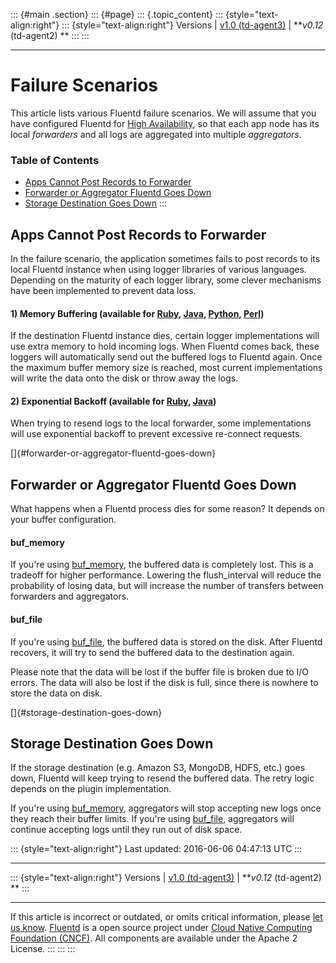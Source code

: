 ::: {#main .section}
::: {#page}
::: {.topic_content}
::: {style="text-align:right"}
::: {style="text-align:right"}
Versions \| [v1.0 (td-agent3)](/v1.0/articles/failure-scenarios) \|
***v0.12* (td-agent2) **
:::
:::

------------------------------------------------------------------------

Failure Scenarios
=================

This article lists various Fluentd failure scenarios. We will assume
that you have configured Fluentd for [High
Availability](high-availability), so that each app node has its local
*forwarders* and all logs are aggregated into multiple *aggregators*.


### Table of Contents

-   [Apps Cannot Post Records to
    Forwarder](#apps-cannot-post-records-to-forwarder)
-   [Forwarder or Aggregator Fluentd Goes
    Down](#forwarder-or-aggregator-fluentd-goes-down)
-   [Storage Destination Goes Down](#storage-destination-goes-down)
:::

Apps Cannot Post Records to Forwarder
-------------------------------------

In the failure scenario, the application sometimes fails to post records
to its local Fluentd instance when using logger libraries of various
languages. Depending on the maturity of each logger library, some clever
mechanisms have been implemented to prevent data loss.

#### 1) Memory Buffering (available for [Ruby](ruby), [Java](java), [Python](python), [Perl](perl))

If the destination Fluentd instance dies, certain logger implementations
will use extra memory to hold incoming logs. When Fluentd comes back,
these loggers will automatically send out the buffered logs to Fluentd
again. Once the maximum buffer memory size is reached, most current
implementations will write the data onto the disk or throw away the
logs.

#### 2) Exponential Backoff (available for [Ruby](ruby), [Java](java))

When trying to resend logs to the local forwarder, some implementations
will use exponential backoff to prevent excessive re-connect requests.

[]{#forwarder-or-aggregator-fluentd-goes-down}

Forwarder or Aggregator Fluentd Goes Down
-----------------------------------------

What happens when a Fluentd process dies for some reason? It depends on
your buffer configuration.

#### buf\_memory

If you're using [buf\_memory](buf_memory), the buffered data is
completely lost. This is a tradeoff for higher performance. Lowering the
flush\_interval will reduce the probability of losing data, but will
increase the number of transfers between forwarders and aggregators.

#### buf\_file

If you're using [buf\_file](buf_file), the buffered data is stored on
the disk. After Fluentd recovers, it will try to send the buffered data
to the destination again.

Please note that the data will be lost if the buffer file is broken due
to I/O errors. The data will also be lost if the disk is full, since
there is nowhere to store the data on disk.

[]{#storage-destination-goes-down}

Storage Destination Goes Down
-----------------------------

If the storage destination (e.g. Amazon S3, MongoDB, HDFS, etc.) goes
down, Fluentd will keep trying to resend the buffered data. The retry
logic depends on the plugin implementation.

If you're using [buf\_memory](buf_memory), aggregators will stop
accepting new logs once they reach their buffer limits. If you're using
[buf\_file](buf_file), aggregators will continue accepting logs until
they run out of disk space.

::: {style="text-align:right"}
Last updated: 2016-06-06 04:47:13 UTC
:::

------------------------------------------------------------------------

::: {style="text-align:right"}
Versions \| [v1.0 (td-agent3)](/v1.0/articles/failure-scenarios) \|
***v0.12* (td-agent2) **
:::

------------------------------------------------------------------------

If this article is incorrect or outdated, or omits critical information,
please [let us
know](https://github.com/fluent/fluentd-docs/issues?state=open).
[Fluentd](http://www.fluentd.org/) is a open source project under [Cloud
Native Computing Foundation (CNCF)](https://cncf.io/). All components
are available under the Apache 2 License.
:::
:::
:::
